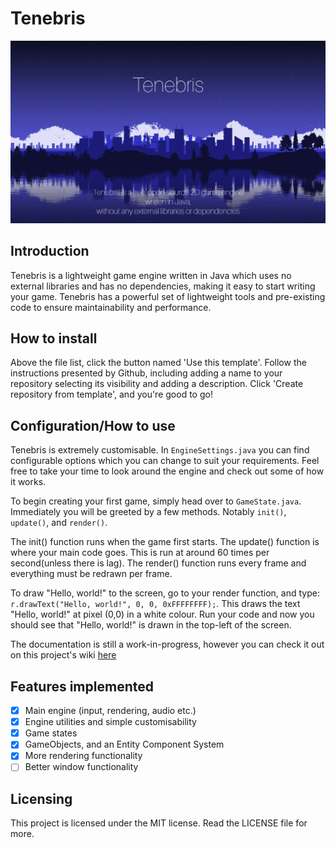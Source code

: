 # Tenebris

![Tenebris banner](https://raw.githubusercontent.com/BambooPyanda/Tenebris/master/res/tenebris_banner.png)

## Introduction

Tenebris is a lightweight game engine written in Java which uses no external libraries and has no dependencies, making it easy to start writing your game. Tenebris has a powerful set of lightweight tools and pre-existing code to ensure maintainability and performance.

## How to install

Above the file list, click the button named 'Use this template'. Follow the instructions presented by Github,
including adding a name to your repository selecting its visibility and adding a description. Click
'Create repository from template', and you're good to go!

## Configuration/How to use

Tenebris is extremely customisable. In `EngineSettings.java` you can find
configurable options which you can change to suit your requirements. Feel free to take your time to look
around the engine and check out some of how it works.

To begin creating your first game, simply head over to `GameState.java`. Immediately
you will be greeted by a few methods. Notably `init()`, `update()`, and `render()`.

The init() function runs when the game first starts. 
The update() function is where your main code goes. This is run at around 60 times per second(unless there is lag). 
The render() function runs every frame and everything must be redrawn per frame.

To draw "Hello, world!" to the screen, go to your render function, and type: 
`r.drawText("Hello, world!", 0, 0, 0xFFFFFFFF);`. This draws the text "Hello, world!" at pixel (0,0) in a
white colour. Run your code and now you should see that "Hello, world!" is drawn in the top-left of the
screen.

The documentation is still a work-in-progress, however you can check it out on this project's wiki [here](https://github.com/BambooPyanda/Tenebris/wiki)

## Features implemented
 - [x] Main engine (input, rendering, audio etc.)
 - [x] Engine utilities and simple customisability
 - [x] Game states
 - [x] GameObjects, and an Entity Component System
 - [x] More rendering functionality
 - [ ] Better window functionality

## Licensing
This project is licensed under the MIT license. Read the LICENSE file for more.
